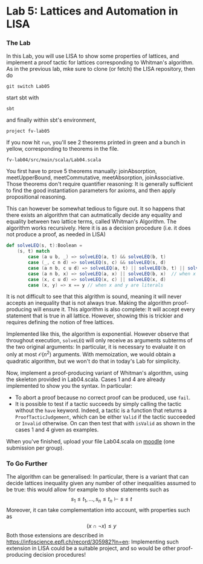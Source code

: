 # Lab 5: Lattices and Automation in LISA

### The Lab
In this Lab, you will use LISA to show some properties of lattices, and implement a proof tactic for lattices corresponding to Whitman's algorithm.
As in the previous lab, mke sure to clone (or fetch) the LISA repository, then do
```
git switch Lab05
```
start sbt with
```
sbt
```
and finally within sbt's environment,
```
project fv-lab05
```

If you now hit `run`, you'll see 2 theorems printed in green and a bunch in yellow, corresponding to theorems in the file.

```
fv-lab04/src/main/scala/Lab04.scala
``` 
You first have to prove 5 theorems manually: joinAbsorption, meetUpperBound, meetCommutative, meetAbsorption, joinAssociative. Those theorems don't require quantifier reasoning: It is generally sufficient to find the good instantiation parameters for axioms, and then apply propositional reasoning.

This can however be somewhat tedious to figure out. It so happens that there exists an algorithm that can autmatically decide any equality and equality between two lattice terms, called Whitman's Algorithm. The algorithm works recursively. Here it is as a decision procedure (i.e. it does not produce a proof, as needed in LISA)

```scala
def solveLEQ(s, t):Boolean =
    (s, t) match
        case (a u b, _) => solveLEQ(a, t) && solveLEQ(b, t)
        case (_, c n d) => solveLEQ(s, c) && solveLEQ(s, d)
        case (a n b, c u d) => solveLEQ(a, t) || solveLEQ(b, t) || solveLEQ(s, c) || solveLEQ(s, d)
        case (a n b, x) => solveLEQ(a, x) || solveLEQ(b, x)  // when x is a literal, i.e. neither a meet nor a join
        case (x, c u d) => solveLEQ(x, c) || solveLEQ(x, d)
        case (x, y) => x == y // when x and y are literals
```
It is not difficult to see that this algrithm is sound, meaning it will never accepts an inequality that is not always true. Making the algorithm proof-producing will ensure it.
This algorithm is also complete: It will accept every statement that is true in all lattice. However, showing this is trickier and requires defining the notion of free lattices.

Implemented like this, the algorithm is exponential. However observe that throughout execution, `solveLEQ` will only receive as arguments subterms of the two original arguments: In particular, it is necessary to evaluate it on only at most $\mathcal O(n^2)$ arguments. With memoization, we would obtain a quadratic algorithm, but we won't do that in today's Lab for simplicity.

Now, implement a proof-producing variant of Whitman's algorithm, using the skeleton provided in Lab04.scala. Cases 1 and 4 are already implemented to show you the syntax. In particular:
 - To abort a proof because no correct proof can be produced, use `fail`.
 - It is possible to test if a tactic succeeds by simply calling the tactic without the `have` keyword. Indeed, a tactic is a function that returns a `ProofTacticJudgement`, which can be either `Valid` if the tactic succeeded or `Invalid` otherwise. On can then test that with `isValid` as shown in the cases 1 and 4 given as examples.

When you've finished, upload your file Lab04.scala on [moodle](https://moodle.epfl.ch/mod/assign/view.php?id=1269436) (one submission per group).

### To Go Further

The algorithm can be generalised: In particular, there is a variant that can decide lattices inequality given any number of other inequalities assumed to be true: this would allow for example to show statements such as
$$
s_1\leq t_1, ... ,s_n \leq t_n \vdash s \leq t
$$
Moreover, it can take complementation into account, with properties such as 
$$
(x \cap \neg x) \leq y
$$
Both those extensions are described in https://infoscience.epfl.ch/record/305982?ln=en: Implementing such extension in LISA could be a suitable project, and so would be other proof-producing decision procedures!
